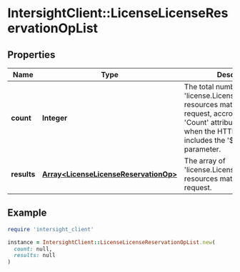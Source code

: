 # IntersightClient::LicenseLicenseReservationOpList

## Properties

| Name | Type | Description | Notes |
| ---- | ---- | ----------- | ----- |
| **count** | **Integer** | The total number of &#39;license.LicenseReservationOp&#39; resources matching the request, accross all pages. The &#39;Count&#39; attribute is included when the HTTP GET request includes the &#39;$inlinecount&#39; parameter. | [optional] |
| **results** | [**Array&lt;LicenseLicenseReservationOp&gt;**](LicenseLicenseReservationOp.md) | The array of &#39;license.LicenseReservationOp&#39; resources matching the request. | [optional] |

## Example

```ruby
require 'intersight_client'

instance = IntersightClient::LicenseLicenseReservationOpList.new(
  count: null,
  results: null
)
```

